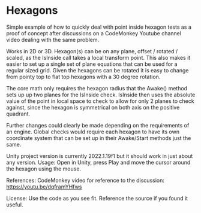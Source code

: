 # Hexagons

Simple example of how to quickly deal with point inside hexagon tests as a proof of concept after discussions on a CodeMonkey Youtube channel video dealing with the same problem.

Works in 2D or 3D.
Hexagon(s) can be on any plane, offset / rotated / scaled, as the IsInside call takes a local transform point. This also makes it easier to set up a single set of plane equations that can be used for a regular sized grid.
Given the hexagons can be rotated it is easy to change from pointy top to flat top hexagons with a 30 degree rotation.

The core math only requires the hexagon radius that the Awake() method sets up up two planes for the IsInside check. IsInside then uses the absolute value of the point in local space to check to allow for only 2 planes to check against, since the hexagon is symmetrical on both axis on the positive quadrant.

Further changes could clearly be made depending on the requirements of an engine.
Global checks would require each hexagon to have its own coordinate system that can be set up in their Awake/Start methods just the same.

Unity project version is currently 2022.1.19f1 but it should work in just about any version.
Usage: Open in Unity, press Play and move the cursor around the hexagon using the mouse.

References:
CodeMonkey video for reference to the discussion: https://youtu.be/dqframYHfws

License:
Use the code as you see fit. Reference the source if you found it useful.
